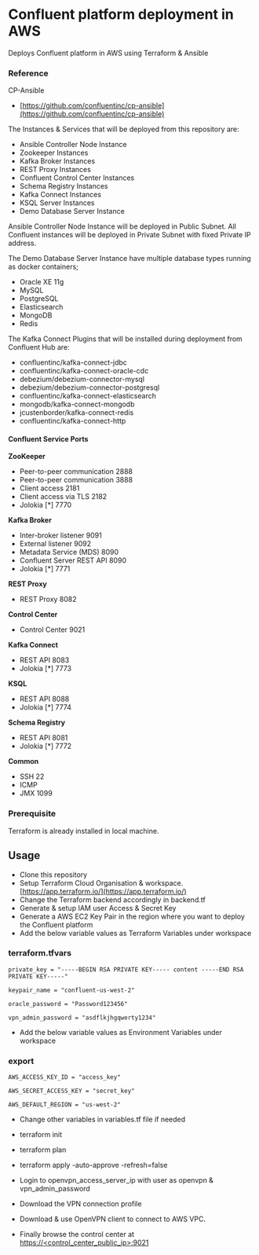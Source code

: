 # Confluent platform deployment in AWS

Deploys Confluent platform in AWS using Terraform & Ansible

### Reference

CP-Ansible

- [https://github.com/confluentinc/cp-ansible](https://github.com/confluentinc/cp-ansible)

The Instances & Services that will be deployed from this repository are:

- Ansible Controller Node Instance
- Zookeeper Instances
- Kafka Broker Instances
- REST Proxy Instances
- Confluent Control Center Instances
- Schema Registry Instances
- Kafka Connect Instances
- KSQL Server Instances
- Demo Database Server Instance

Ansible Controller Node Instance will be deployed in Public Subnet. All Confluent instances will be deployed in Private Subnet with fixed Private IP address.

The Demo Database Server Instance have multiple database types running as docker containers;

- Oracle XE 11g
- MySQL
- PostgreSQL
- Elasticsearch
- MongoDB
- Redis

The Kafka Connect Plugins that will be installed during deployment from Confluent Hub are:

- confluentinc/kafka-connect-jdbc
- confluentinc/kafka-connect-oracle-cdc
- debezium/debezium-connector-mysql
- debezium/debezium-connector-postgresql
- confluentinc/kafka-connect-elasticsearch
- mongodb/kafka-connect-mongodb
- jcustenborder/kafka-connect-redis
- confluentinc/kafka-connect-http

#### Confluent Service Ports

**ZooKeeper**

- Peer-to-peer communication 2888
- Peer-to-peer communication 3888
- Client access 2181
- Client access via TLS 2182
- Jolokia [*] 7770

**Kafka Broker**

- Inter-broker listener 9091
- External listener 9092
- Metadata Service (MDS) 8090
- Confluent Server REST API 8090
- Jolokia [*] 7771

**REST Proxy**

- REST Proxy 8082

**Control Center**

- Control Center 9021

**Kafka Connect**

- REST API 8083
- Jolokia [*] 7773

**KSQL**

- REST API 8088
- Jolokia [*] 7774

**Schema Registry**

- REST API 8081
- Jolokia [*] 7772

**Common**

- SSH 22
- ICMP
- JMX 1099

### Prerequisite

Terraform is already installed in local machine.

## Usage

- Clone this repository
- Setup Terraform Cloud Organisation & workspace. [https://app.terraform.io/](https://app.terraform.io/)
- Change the Terraform backend accordingly in backend.tf
- Generate & setup IAM user Access & Secret Key
- Generate a AWS EC2 Key Pair in the region where you want to deploy the Confluent platform
- Add the below variable values as Terraform Variables under workspace

### terraform.tfvars

```
private_key = "-----BEGIN RSA PRIVATE KEY----- content -----END RSA PRIVATE KEY-----"

keypair_name = "confluent-us-west-2"

oracle_password = "Password123456"

vpn_admin_password = "asdflkjhgqwerty1234"
```

- Add the below variable values as Environment Variables under workspace

### export

```
AWS_ACCESS_KEY_ID = "access_key"

AWS_SECRET_ACCESS_KEY = "secret_key"

AWS_DEFAULT_REGION = "us-west-2"
```

- Change other variables in variables.tf file if needed
- terraform init
- terraform plan
- terraform apply -auto-approve -refresh=false

- Login to openvpn_access_server_ip with user as openvpn & vpn_admin_password
- Download the VPN connection profile
- Download & use OpenVPN client to connect to AWS VPC.

- Finally browse the control center at [https://<control_center_public_ip>:9021](https://<control_center_public_ip>:9021)
